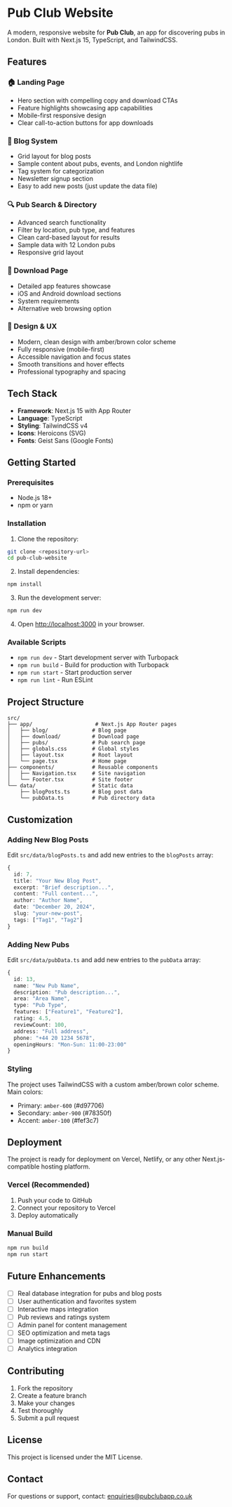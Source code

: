 # Pub Club Website

A modern, responsive website for **Pub Club**, an app for discovering pubs in London. Built with Next.js 15, TypeScript, and TailwindCSS.

## Features

### 🏠 Landing Page
- Hero section with compelling copy and download CTAs
- Feature highlights showcasing app capabilities
- Mobile-first responsive design
- Clear call-to-action buttons for app downloads

### 📝 Blog System
- Grid layout for blog posts
- Sample content about pubs, events, and London nightlife
- Tag system for categorization
- Newsletter signup section
- Easy to add new posts (just update the data file)

### 🔍 Pub Search & Directory
- Advanced search functionality
- Filter by location, pub type, and features
- Clean card-based layout for results
- Sample data with 12 London pubs
- Responsive grid layout

### 📱 Download Page
- Detailed app features showcase
- iOS and Android download sections
- System requirements
- Alternative web browsing option

### 🎨 Design & UX
- Modern, clean design with amber/brown color scheme
- Fully responsive (mobile-first)
- Accessible navigation and focus states
- Smooth transitions and hover effects
- Professional typography and spacing

## Tech Stack

- **Framework**: Next.js 15 with App Router
- **Language**: TypeScript
- **Styling**: TailwindCSS v4
- **Icons**: Heroicons (SVG)
- **Fonts**: Geist Sans (Google Fonts)

## Getting Started

### Prerequisites
- Node.js 18+ 
- npm or yarn

### Installation

1. Clone the repository:
```bash
git clone <repository-url>
cd pub-club-website
```

2. Install dependencies:
```bash
npm install
```

3. Run the development server:
```bash
npm run dev
```

4. Open [http://localhost:3000](http://localhost:3000) in your browser.

### Available Scripts

- `npm run dev` - Start development server with Turbopack
- `npm run build` - Build for production with Turbopack
- `npm run start` - Start production server
- `npm run lint` - Run ESLint

## Project Structure

```
src/
├── app/                    # Next.js App Router pages
│   ├── blog/              # Blog page
│   ├── download/          # Download page
│   ├── pubs/              # Pub search page
│   ├── globals.css        # Global styles
│   ├── layout.tsx         # Root layout
│   └── page.tsx           # Home page
├── components/            # Reusable components
│   ├── Navigation.tsx     # Site navigation
│   └── Footer.tsx         # Site footer
└── data/                  # Static data
    ├── blogPosts.ts       # Blog post data
    └── pubData.ts         # Pub directory data
```

## Customization

### Adding New Blog Posts
Edit `src/data/blogPosts.ts` and add new entries to the `blogPosts` array:

```typescript
{
  id: 7,
  title: "Your New Blog Post",
  excerpt: "Brief description...",
  content: "Full content...",
  author: "Author Name",
  date: "December 20, 2024",
  slug: "your-new-post",
  tags: ["Tag1", "Tag2"]
}
```

### Adding New Pubs
Edit `src/data/pubData.ts` and add new entries to the `pubData` array:

```typescript
{
  id: 13,
  name: "New Pub Name",
  description: "Pub description...",
  area: "Area Name",
  type: "Pub Type",
  features: ["Feature1", "Feature2"],
  rating: 4.5,
  reviewCount: 100,
  address: "Full address",
  phone: "+44 20 1234 5678",
  openingHours: "Mon-Sun: 11:00-23:00"
}
```

### Styling
The project uses TailwindCSS with a custom amber/brown color scheme. Main colors:
- Primary: `amber-600` (#d97706)
- Secondary: `amber-900` (#78350f)
- Accent: `amber-100` (#fef3c7)

## Deployment

The project is ready for deployment on Vercel, Netlify, or any other Next.js-compatible hosting platform.

### Vercel (Recommended)
1. Push your code to GitHub
2. Connect your repository to Vercel
3. Deploy automatically

### Manual Build
```bash
npm run build
npm run start
```

## Future Enhancements

- [ ] Real database integration for pubs and blog posts
- [ ] User authentication and favorites system
- [ ] Interactive maps integration
- [ ] Pub reviews and ratings system
- [ ] Admin panel for content management
- [ ] SEO optimization and meta tags
- [ ] Image optimization and CDN
- [ ] Analytics integration

## Contributing

1. Fork the repository
2. Create a feature branch
3. Make your changes
4. Test thoroughly
5. Submit a pull request

## License

This project is licensed under the MIT License.

## Contact

For questions or support, contact: enquiries@pubclubapp.co.uk
